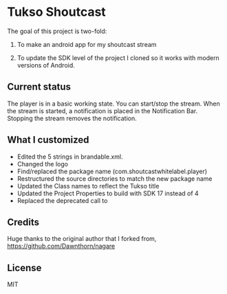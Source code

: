 Tukso Shoutcast
=====================

The goal of this project is two-fold:

1. To make an android app for my shoutcast stream 

2. To update the SDK level of the project I cloned so it works with modern versions of Android.

Current status
--------------
The player is in a basic working state.  You can start/stop the stream.  When the stream is started, a notification is placed in the Notification Bar.  Stopping the stream removes the notification.

What I customized
----------------
* Edited the 5 strings in brandable.xml.
* Changed the logo
* Find/replaced the package name (com.shoutcastwhitelabel.player)
* Restructured the source directories to match the new package name
* Updated the Class names  to reflect the Tukso title
* Updated the  Project Properties to build with SDK 17 instead of 4
* Replaced the deprecated call to 


Credits
-------
Huge thanks to the original author that I forked from, https://github.com/Dawnthorn/nagare

License
-------
MIT
